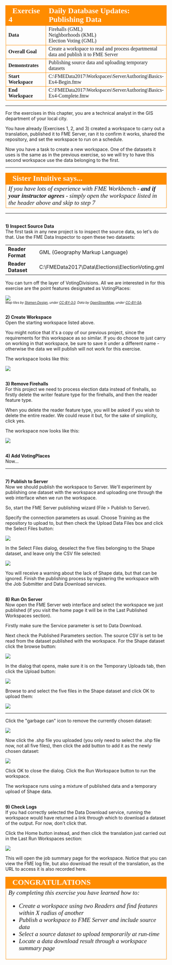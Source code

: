 <!--Exercise Section-->

<table style="border-spacing: 0px;border-collapse: collapse;font-family:serif">
<tr>
<td width=25% style="vertical-align:middle;background-color:darkorange;border: 2px solid darkorange">
<i class="fa fa-cogs fa-lg fa-pull-left fa-fw" style="color:white;padding-right: 12px;vertical-align:text-top"></i>
<span style="color:white;font-size:x-large;font-weight: bold">Exercise 4</span>
</td>
<td style="border: 2px solid darkorange;background-color:darkorange;color:white">
<span style="color:white;font-size:x-large;font-weight: bold">Daily Database Updates: Publishing Data</span>
</td>
</tr>

<tr>
<td style="border: 1px solid darkorange; font-weight: bold">Data</td>
<td style="border: 1px solid darkorange">Firehalls (GML)<br>Neighborhoods (KML)<br>Election Voting (GML)</td>
</tr>

<tr>
<td style="border: 1px solid darkorange; font-weight: bold">Overall Goal</td>
<td style="border: 1px solid darkorange">Create a workspace to read and process departmental data and publish it to FME Server</td>
</tr>

<tr>
<td style="border: 1px solid darkorange; font-weight: bold">Demonstrates</td>
<td style="border: 1px solid darkorange">Publishing source data and uploading temporary datasets</td>
</tr>

<tr>
<td style="border: 1px solid darkorange; font-weight: bold">Start Workspace</td>
<td style="border: 1px solid darkorange">C:\FMEData2017\Workspaces\ServerAuthoring\Basics-Ex4-Begin.fmw</td>
</tr>

<tr>
<td style="border: 1px solid darkorange; font-weight: bold">End Workspace</td>
<td style="border: 1px solid darkorange">C:\FMEData2017\Workspaces\ServerAuthoring\Basics-Ex4-Complete.fmw</td>
</tr>

</table>

---

For the exercises in this chapter, you are a technical analyst in the GIS department of your local city. 

You have already (Exercises 1, 2, and 3) created a workspace to carry out a translation, published it to FME Server, ran it to confirm it works, shared the repository, and set the workspace to run on a schedule.

Now you have a task to create a new workspace. One of the datasets it uses is the same as in the previous exercise, so we will try to have this second workspace use the data belonging to the first.

---

<!--Person X Says Section-->

<table style="border-spacing: 0px">
<tr>
<td style="vertical-align:middle;background-color:darkorange;border: 2px solid darkorange">
<i class="fa fa-quote-left fa-lg fa-pull-left fa-fw" style="color:white;padding-right: 12px;vertical-align:text-top"></i>
<span style="color:white;font-size:x-large;font-weight: bold;font-family:serif">Sister Intuitive says...</span>
</td>
</tr>

<tr>
<td style="border: 1px solid darkorange">
<span style="font-family:serif; font-style:italic; font-size:larger">
If you have lots of experience with FME Workbench - <strong>and if your instructor agrees</strong> - simply open the workspace listed in the header above and skip to step 7
</span>
</td>
</tr>
</table>

---

<br>**1) Inspect Source Data**
<br>The first task in any new project is to inspect the source data, so let's do that. Use the FME Data Inspector to open these two datasets:

<table style="border: 0px">

<tr>
<td style="font-weight: bold">Reader Format</td>
<td style="">GML (Geography Markup Language)</td>
</tr>

<tr>
<td style="font-weight: bold">Reader Dataset</td>
<td style="">C:\FMEData2017\Data\Elections\ElectionVoting.gml</td>
</tr>

</table>

You can turn off the layer of VotingDivisions. All we are interested in for this exercise are the point features designated as VotingPlaces:

![](./Images/Img1.233.Ex4.SourceElectionData.png)
<br><span style="font-style:italic;font-size:x-small">Map tiles by <a href="http://stamen.com">Stamen Design</a>, under <a href="http://creativecommons.org/licenses/by/3.0">CC-BY-3.0</a>. Data by <a href="http://openstreetmap.org">OpenStreetMap</a>, under <a href="http://creativecommons.org/licenses/by-sa/3.0">CC-BY-SA</a>.


<br>**2) Create Workspace**
<br>Open the starting workspace listed above. 

You might notice that it's a copy of our previous project, since the requirements for this workspace as so similar. If you do choose to just carry on working in that workspace, be sure to save it under a different name - otherwise the data we will publish will not work for this exercise.

The workspace looks like this:

![](./Images/Img1.234.Ex4.StartingWorkspace.png)


<br>**3) Remove Firehalls**
<br>For this project we need to process election data instead of firehalls, so firstly delete the writer feature type for the firehalls, and then the reader feature type.

When you delete the reader feature type, you will be asked if you wish to delete the entire reader. We could reuse it but, for the sake of simplicity, click yes.

The workspace now looks like this:

![](./Images/Img1.235.Ex4.WorkspaceSansFirehalls.png)


<br>**4) Add VotingPlaces**
<br>Now... 


---

<br>**7) Publish to Server**
<br>Now we should publish the workspace to Server. We'll experiment by publishing one dataset with the workspace and uploading one through the web interface when we run the workspace.

So, start the FME Server publishing wizard (File &gt; Publish to Server).

Specify the connection parameters as usual. Choose Training as the repository to upload to, but then check the Upload Data Files box and click the Select Files button:

![](./Images/Img2.39.Ex1.PublishToServerRepository.png)

In the Select Files dialog, deselect the five files belonging to the Shape dataset, and leave only the CSV file selected:

![](./Images/Img2.40.Ex1.PublishToServerData.png)

You will receive a warning about the lack of Shape data, but that can be ignored. Finish the publishing process by registering the workspace with the Job Submitter and Data Download services.


<br>**8) Run On Server**
<br>Now open the FME Server web interface and select the workspace we just published (if you visit the home page it will be in the Last Published Workspaces section). 

Firstly make sure the Service parameter is set to Data Download.

Next check the Published Parameters section. The source CSV is set to be read from the dataset published with the workspace. For the Shape dataset click the browse button:

![](./Images/Img2.41.Ex1.RunWorkspacePublishedParams.png) 

In the dialog that opens, make sure it is on the Temporary Uploads tab, then click the Upload button:

![](./Images/Img2.41.Ex1.RunWorkspaceDataUpload1.png)

Browse to and select the five files in the Shape dataset and click OK to upload them:

![](./Images/Img2.43.Ex1.RunWorkspaceDataUpload2.png)


---

Click the "garbage can" icon to remove the currently chosen dataset:

![](./Images/Img2.44.Ex1.RunWorkspaceDataUpload3.png)

Now click the .shp file you uploaded (you only need to select the .shp file now, not all five files), then click the add button to add it as the newly chosen dataset:

![](./Images/Img2.45.Ex1.RunWorkspaceDataUpload4.png)

Click OK to close the dialog. Click the Run Workspace button to run the workspace.

The workspace runs using a mixture of published data and a temporary upload of Shape data. 


<br>**9) Check Logs**
<br>If you had correctly selected the Data Download service, running the workspace would have returned a link through which to download a dataset of the output. For now, don't click that.

Click the Home button instead, and then click the translation just carried out in the Last Run Workspaces section:

![](./Images/Img2.46.Ex1.LastRunWorkspaces.png)

This will open the job summary page for the workspace. Notice that you can view the FME log file, but also download the result of the translation, as the URL to access it is also recorded here.


<!--Exercise Congratulations Section--> 

<table style="border-spacing: 0px">
<tr>
<td style="vertical-align:middle;background-color:darkorange;border: 2px solid darkorange">
<i class="fa fa-thumbs-o-up fa-lg fa-pull-left fa-fw" style="color:white;padding-right: 12px;vertical-align:text-top"></i>
<span style="color:white;font-size:x-large;font-weight: bold;font-family:serif">CONGRATULATIONS</span>
</td>
</tr>

<tr>
<td style="border: 1px solid darkorange">
<span style="font-family:serif; font-style:italic; font-size:larger">
By completing this exercise you have learned how to:
<br>
<ul><li>Create a workspace using two Readers and find features within X radius of another</li>
<li>Publish a workspace to FME Server and include source data</li>
<li>Select a source dataset to upload temporarily at run-time</li>
<li>Locate a data download result through a workspace summary page</li></ul>
</span>
</td>
</tr>
</table>